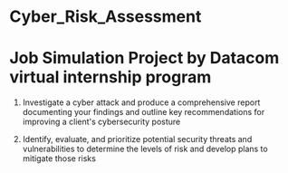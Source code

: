 # Cyber_Risk_Assessment
# Job Simulation Project by Datacom virtual internship program

1) Investigate a cyber attack and produce a comprehensive report documenting your findings and outline key recommendations for improving a client's cybersecurity posture

2) Identify, evaluate, and prioritize potential security threats and vulnerabilities to determine the levels of risk and develop plans to mitigate those risks
